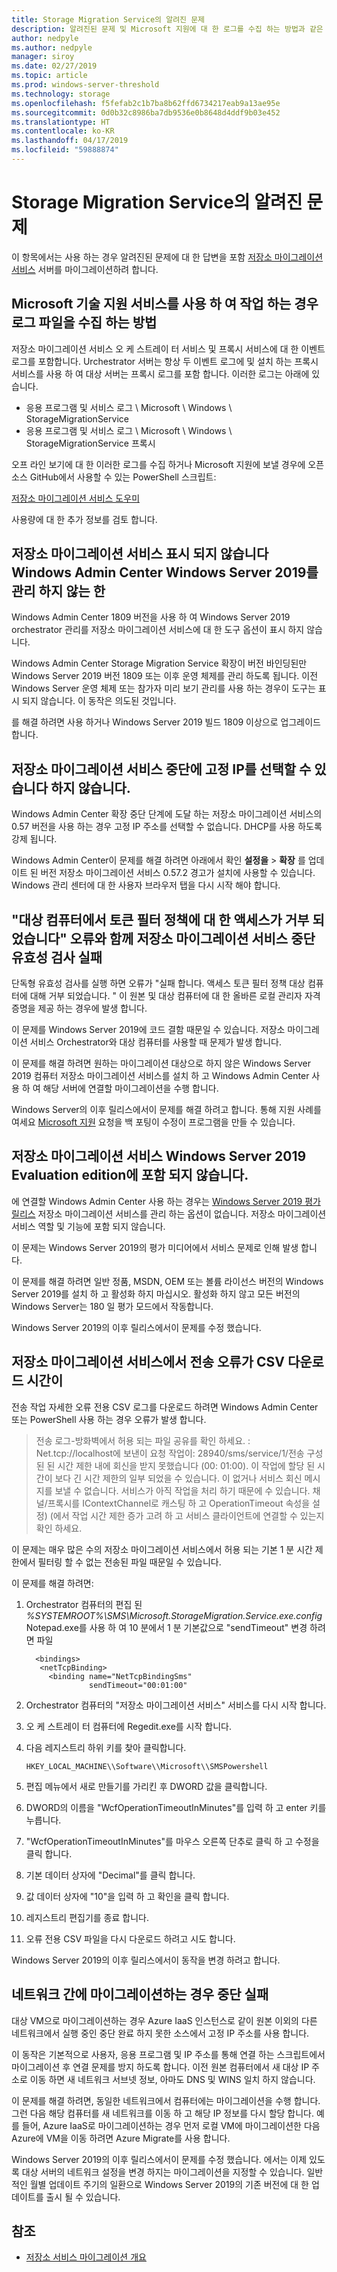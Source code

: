 ```yaml
---
title: Storage Migration Service의 알려진 문제
description: 알려진된 문제 및 Microsoft 지원에 대 한 로그를 수집 하는 방법과 같은 저장소 마이그레이션 서비스에 대 한 문제 해결 지원 합니다.
author: nedpyle
ms.author: nedpyle
manager: siroy
ms.date: 02/27/2019
ms.topic: article
ms.prod: windows-server-threshold
ms.technology: storage
ms.openlocfilehash: f5fefab2c1b7ba8b62ffd6734217eab9a13ae95e
ms.sourcegitcommit: 0d0b32c8986ba7db9536e0b8648d4ddf9b03e452
ms.translationtype: HT
ms.contentlocale: ko-KR
ms.lasthandoff: 04/17/2019
ms.locfileid: "59888874"
---
```

# <a name="storage-migration-service-known-issues"></a>Storage Migration Service의 알려진 문제

이 항목에서는 사용 하는 경우 알려진된 문제에 대 한 답변을 포함 [저장소 마이그레이션 서비스](overview.md) 서버를 마이그레이션하려 합니다.

## <a name="collecting-logs"></a> Microsoft 기술 지원 서비스를 사용 하 여 작업 하는 경우 로그 파일을 수집 하는 방법

저장소 마이그레이션 서비스 오 케 스트레이 터 서비스 및 프록시 서비스에 대 한 이벤트 로그를 포함합니다. Urchestrator 서버는 항상 두 이벤트 로그에 및 설치 하는 프록시 서비스를 사용 하 여 대상 서버는 프록시 로그를 포함 합니다. 이러한 로그는 아래에 있습니다.

- 응용 프로그램 및 서비스 로그 \ Microsoft \ Windows \ StorageMigrationService
- 응용 프로그램 및 서비스 로그 \ Microsoft \ Windows \ StorageMigrationService 프록시

오프 라인 보기에 대 한 이러한 로그를 수집 하거나 Microsoft 지원에 보낼 경우에 오픈 소스 GitHub에서 사용할 수 있는 PowerShell 스크립트:

 [저장소 마이그레이션 서비스 도우미](https://aka.ms/smslogs) 

사용량에 대 한 추가 정보를 검토 합니다.

## <a name="storage-migration-service-doesnt-show-up-in-windows-admin-center-unless-managing-windows-server-2019"></a>저장소 마이그레이션 서비스 표시 되지 않습니다 Windows Admin Center Windows Server 2019를 관리 하지 않는 한

Windows Admin Center 1809 버전을 사용 하 여 Windows Server 2019 orchestrator 관리를 저장소 마이그레이션 서비스에 대 한 도구 옵션이 표시 하지 않습니다. 

Windows Admin Center Storage Migration Service 확장이 버전 바인딩된만 Windows Server 2019 버전 1809 또는 이후 운영 체제를 관리 하도록 됩니다. 이전 Windows Server 운영 체제 또는 참가자 미리 보기 관리를 사용 하는 경우이 도구는 표시 되지 않습니다. 이 동작은 의도된 것입니다. 

를 해결 하려면 사용 하거나 Windows Server 2019 빌드 1809 이상으로 업그레이드 합니다.

## <a name="storage-migration-service-doesnt-let-you-choose-static-ip-on-cutover"></a>저장소 마이그레이션 서비스 중단에 고정 IP를 선택할 수 있습니다 하지 않습니다.

Windows Admin Center 확장 중단 단계에 도달 하는 저장소 마이그레이션 서비스의 0.57 버전을 사용 하는 경우 고정 IP 주소를 선택할 수 없습니다. DHCP를 사용 하도록 강제 됩니다.

Windows Admin Center이 문제를 해결 하려면 아래에서 확인 **설정을** > **확장** 를 업데이트 된 버전 저장소 마이그레이션 서비스 0.57.2 경고가 설치에 사용할 수 있습니다. Windows 관리 센터에 대 한 사용자 브라우저 탭을 다시 시작 해야 합니다.

## <a name="storage-migration-service-cutover-validation-fails-with-error-access-is-denied-for-the-token-filter-policy-on-destination-computer"></a>"대상 컴퓨터에서 토큰 필터 정책에 대 한 액세스가 거부 되었습니다" 오류와 함께 저장소 마이그레이션 서비스 중단 유효성 검사 실패

단독형 유효성 검사를 실행 하면 오류가 "실패 합니다. 액세스 토큰 필터 정책 대상 컴퓨터에 대해 거부 되었습니다. " 이 원본 및 대상 컴퓨터에 대 한 올바른 로컬 관리자 자격 증명을 제공 하는 경우에 발생 합니다.

이 문제를 Windows Server 2019에 코드 결함 때문일 수 있습니다. 저장소 마이그레이션 서비스 Orchestrator와 대상 컴퓨터를 사용할 때 문제가 발생 합니다.

이 문제를 해결 하려면 원하는 마이그레이션 대상으로 하지 않은 Windows Server 2019 컴퓨터 저장소 마이그레이션 서비스를 설치 하 고 Windows Admin Center 사용 하 여 해당 서버에 연결할 마이그레이션을 수행 합니다.

Windows Server의 이후 릴리스에서이 문제를 해결 하려고 합니다. 통해 지원 사례를 여세요 [Microsoft 지원](https://support.microsoft.com) 요청을 백 포팅이 수정이 프로그램을 만들 수 있습니다.

## <a name="storage-migration-service-isnt-included-in-windows-server-2019-evaluation-edition"></a>저장소 마이그레이션 서비스 Windows Server 2019 Evaluation edition에 포함 되지 않습니다.

에 연결할 Windows Admin Center 사용 하는 경우는 [Windows Server 2019 평가 릴리스](https://www.microsoft.com/evalcenter/evaluate-windows-server-2019) 저장소 마이그레이션 서비스를 관리 하는 옵션이 없습니다. 저장소 마이그레이션 서비스 역할 및 기능에 포함 되지 않습니다.

이 문제는 Windows Server 2019의 평가 미디어에서 서비스 문제로 인해 발생 합니다. 

이 문제를 해결 하려면 일반 정품, MSDN, OEM 또는 볼륨 라이선스 버전의 Windows Server 2019를 설치 하 고 활성화 하지 마십시오. 활성화 하지 않고 모든 버전의 Windows Server는 180 일 평가 모드에서 작동합니다. 

Windows Server 2019의 이후 릴리스에서이 문제를 수정 했습니다.  

## <a name="storage-migration-service-times-out-downloading-the-transfer-error-csv"></a>저장소 마이그레이션 서비스에서 전송 오류가 CSV 다운로드 시간이

전송 작업 자세한 오류 전용 CSV 로그를 다운로드 하려면 Windows Admin Center 또는 PowerShell 사용 하는 경우 오류가 발생 합니다.

 >   전송 로그-방화벽에서 허용 되는 파일 공유를 확인 하세요. : Net.tcp://localhost에 보낸이 요청 작업이: 28940/sms/service/1/전송 구성된 된 시간 제한 내에 회신을 받지 못했습니다 (00: 01:00). 이 작업에 할당 된 시간이 보다 긴 시간 제한의 일부 되었을 수 있습니다. 이 없거나 서비스 회신 메시지를 보낼 수 없습니다. 서비스가 아직 작업을 처리 하기 때문에 수 있습니다. 채널/프록시를 IContextChannel로 캐스팅 하 고 OperationTimeout 속성을 설정) (에서 작업 시간 제한 증가 고려 하 고 서비스 클라이언트에 연결할 수 있는지 확인 하세요.

이 문제는 매우 많은 수의 저장소 마이그레이션 서비스에서 허용 되는 기본 1 분 시간 제한에서 필터링 할 수 없는 전송된 파일 때문일 수 있습니다. 

이 문제를 해결 하려면:

1. Orchestrator 컴퓨터의 편집 된 *%SYSTEMROOT%\SMS\Microsoft.StorageMigration.Service.exe.config* Notepad.exe를 사용 하 여 10 분에서 1 분 기본값으로 "sendTimeout" 변경 하려면 파일

   ```
     <bindings>
      <netTcpBinding>
        <binding name="NetTcpBindingSms"
                 sendTimeout="00:01:00"
   ```

2. Orchestrator 컴퓨터의 "저장소 마이그레이션 서비스" 서비스를 다시 시작 합니다. 
3. 오 케 스트레이 터 컴퓨터에 Regedit.exe를 시작 합니다.
4. 다음 레지스트리 하위 키를 찾아 클릭합니다. 

   `HKEY_LOCAL_MACHINE\\Software\\Microsoft\\SMSPowershell`

5. 편집 메뉴에서 새로 만들기를 가리킨 후 DWORD 값을 클릭합니다. 
6. DWORD의 이름을 "WcfOperationTimeoutInMinutes"를 입력 하 고 enter 키를 누릅니다.
7. "WcfOperationTimeoutInMinutes"를 마우스 오른쪽 단추로 클릭 하 고 수정을 클릭 합니다. 
8. 기본 데이터 상자에 "Decimal"를 클릭 합니다.
9. 값 데이터 상자에 "10"을 입력 하 고 확인을 클릭 합니다.
10. 레지스트리 편집기를 종료 합니다.
11. 오류 전용 CSV 파일을 다시 다운로드 하려고 시도 합니다. 

Windows Server 2019의 이후 릴리스에서이 동작을 변경 하려고 합니다.  

## <a name="cutover-fails-when-migrating-between-networks"></a>네트워크 간에 마이그레이션하는 경우 중단 실패

대상 VM으로 마이그레이션하는 경우 Azure IaaS 인스턴스로 같이 원본 이외의 다른 네트워크에서 실행 중인 중단 완료 하지 못한 소스에서 고정 IP 주소를 사용 합니다. 

이 동작은 기본적으로 사용자, 응용 프로그램 및 IP 주소를 통해 연결 하는 스크립트에서 마이그레이션 후 연결 문제를 방지 하도록 합니다. 이전 원본 컴퓨터에서 새 대상 IP 주소로 이동 하면 새 네트워크 서브넷 정보, 아마도 DNS 및 WINS 일치 하지 않습니다.

이 문제를 해결 하려면, 동일한 네트워크에서 컴퓨터에는 마이그레이션을 수행 합니다. 그런 다음 해당 컴퓨터를 새 네트워크를 이동 하 고 해당 IP 정보를 다시 할당 합니다. 예를 들어, Azure IaaS로 마이그레이션하는 경우 먼저 로컬 VM에 마이그레이션한 다음 Azure에 VM을 이동 하려면 Azure Migrate를 사용 합니다.  

Windows Server 2019의 이후 릴리스에서이 문제를 수정 했습니다. 에서는 이제 있도록 대상 서버의 네트워크 설정을 변경 하지는 마이그레이션을 지정할 수 있습니다. 일반적인 월별 업데이트 주기의 일환으로 Windows Server 2019의 기존 버전에 대 한 업데이트를 출시 될 수 있습니다. 


## <a name="see-also"></a>참조

- [저장소 서비스 마이그레이션 개요](overview.md)